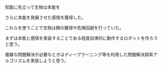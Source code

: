 知能に先立って生物は本能を
  
さらに本能を発展させた感情を獲得した。
  
これらを使うことで生物は餌の獲得や危険回避を行っていた。
  
まずは本能と感情を実装することである程度自律的に動作するロボットを作ろうと思う。
  
 複雑な問題解決が必要なときはディープラーニング等を利用した問題解決探索アルゴリズムを実装しようと思う。
 